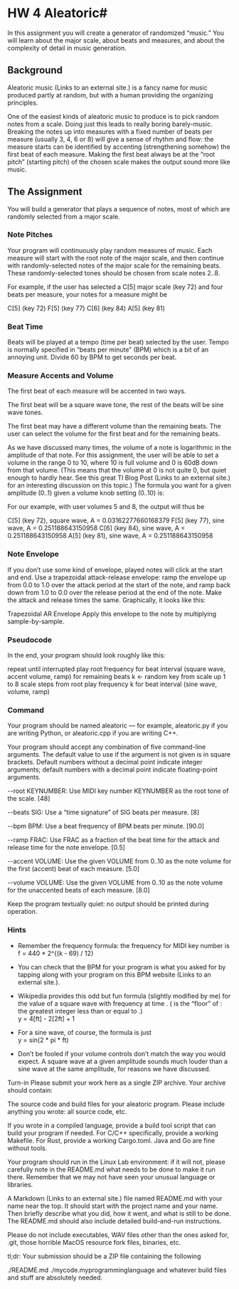 # HW 4 Aleatoric#

In this assignment you will create a generator of randomized “music.” You will learn about the major scale, about beats and measures, and about the complexity of detail in music generation.

## Background
Aleatoric music (Links to an external site.) is a fancy name for music produced partly at random, but with a human providing the organizing principles.

One of the easiest kinds of aleatoric music to produce is to pick random notes from a scale. Doing just this leads to really boring barely-music. Breaking the notes up into measures with a fixed number of beats per measure (usually 3, 4, 6 or 8) will give a sense of rhythm and flow: the measure starts can be identified by accenting (strengthening somehow) the first beat of each measure. Making the first beat always be at the “root pitch” (starting pitch) of the chosen scale makes the output sound more like music.

## The Assignment
You will build a generator that plays a sequence of notes, most of which are randomly selected from a major scale.

### Note Pitches
Your program will continuously play random measures of music. Each measure will start with the root note of the major scale, and then continue with randomly-selected notes of the major scale for the remaining beats. These randomly-selected tones should be chosen from scale notes 2..8.

For example, if the user has selected a C[5] major scale (key 72) and four beats per measure, your notes for a measure might be

C[5] (key 72)
F[5] (key 77)
C[6] (key 84)
A[5] (key 81)
### Beat Time
Beats will be played at a tempo (time per beat) selected by the user. Tempo is normally specified in “beats per minute” (BPM) which is a bit of an annoying unit. Divide 60 by BPM to get seconds per beat.

### Measure Accents and Volume
The first beat of each measure will be accented in two ways.

The first beat will be a square wave tone, the rest of the beats will be sine wave tones.

The first beat may have a different volume than the remaining beats. The user can select the volume for the first beat and for the remaining beats.

As we have discussed many times, the volume of a note is logarithmic in the amplitude of that note. For this assignment, the user will be able to set a volume in the range 0 to 10, where 10 is full volume and 0 is 60dB down from that volume. (This means that the volume at 0 is not quite 0, but quiet enough to hardly hear. See this great TI Blog Post (Links to an external site.) for an interesting discussion on this topic.) The formula you want for a given amplitude  (0..1) given a volume knob setting  (0..10) is:


For our example, with user volumes 5 and 8, the output will thus be

C[5] (key 72), square wave, A = 0.03162277660168379
F[5] (key 77), sine wave, A = 0.251188643150958
C[6] (key 84), sine wave, A = 0.251188643150958
A[5] (key 81), sine wave, A = 0.251188643150958
### Note Envelope
If you don’t use some kind of envelope, played notes will click at the start and end. Use a trapezoidal attack-release envelope: ramp the envelope up from 0.0 to 1.0 over the attack period at the start of the note, and ramp back down from 1.0 to 0.0 over the release period at the end of the note. Make the attack and release times the same. Graphically, it looks like this:


Trapezoidal AR Envelope
Apply this envelope to the note by multiplying sample-by-sample.

### Pseudocode
In the end, your program should look roughly like this:

repeat until interrupted
    play root frequency for beat interval (square wave, accent volume, ramp)
    for remaining beats
        k ← random key from scale up 1 to 8 scale steps from root
        play frequency k for beat interval (sine wave, volume, ramp)

### Command
Your program should be named aleatoric — for example, aleatoric.py if you are writing Python, or aleatoric.cpp if you are writing C++.

Your program should accept any combination of five command-line arguments. The default value to use if the argument is not given is in square brackets. Default numbers without a decimal point indicate integer arguments; default numbers with a decimal point indicate floating-point arguments.

--root KEYNUMBER: Use MIDI key number KEYNUMBER as the root tone of the scale. [48]

--beats SIG: Use a “time signature” of SIG beats per measure. [8]

--bpm BPM: Use a beat frequency of BPM beats per minute. [90.0]

--ramp FRAC: Use FRAC as a fraction of the beat time for the attack and release time for the note envelope. [0.5]

--accent VOLUME: Use the given VOLUME from 0..10 as the note volume for the first (accent) beat of each measure. [5.0]

--volume VOLUME: Use the given VOLUME from 0..10 as the note volume for the unaccented beats of each measure. [8.0]

Keep the program textually quiet: no output should be printed during operation.
### Hints
* Remember the frequency formula: the frequency  for MIDI key number  is
  f = 440 * 2^{(k - 69) / 12}
* You can check that the BPM for your program is what you asked for by tapping along with your program on this BPM website (Links to an external site.).
* Wikipedia provides this odd but fun formula (slightly modified by me) for the value  of a square wave with frequency  at time . ( is the “floor” of : the greatest integer less than or equal to .)\
y = 4[ft] - 2[2ft] + 1

*  For a sine wave, of course, the formula is just\
 y = sin(2 * pi * ft)

* Don’t be fooled if your volume controls don’t match the way you would expect. A square wave at a given amplitude sounds much louder than a sine wave at the same amplitude, for reasons we have discussed.

Turn-in
Please submit your work here as a single ZIP archive. Your archive should contain:

The source code and build files for your aleatoric program. Please include anything you wrote: all source code, etc.

If you wrote in a compiled language, provide a build tool script that can build your program if needed. For C/C++ specifically, provide a working Makefile. For Rust, provide a working Cargo.toml. Java and Go are fine without tools.

Your program should run in the Linux Lab environment: if it will not, please carefully note in the README.md what needs to be done to make it run there. Remember that we may not have seen your unusual language or libraries.

A Markdown (Links to an external site.) file named README.md with your name near the top. It should start with the project name and your name. Then briefly describe what you did, how it went, and what is still to be done. The README.md should also include detailed build-and-run instructions.

Please do not include executables, WAV files other than the ones asked for, .git, those horrible MacOS resource fork files, binaries, etc.

tl;dr: Your submission should be a ZIP file containing the following

./README.md
./mycode.myprogramminglanguage
and whatever build files and stuff are absolutely needed.
